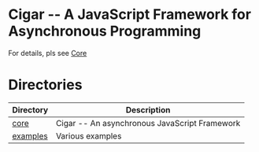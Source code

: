 # Cigar -- A JavaScript Framework for Asynchronous Programming
For details, pls see [Core](core)

# Directories

|Directory                                  |Description                                    |
|-------------------------------------------|-----------------------------------------------|
|[core](core)                               |Cigar -- An asynchronous JavaScript Framework  |
|[examples](examples)                       |Various examples                               |
